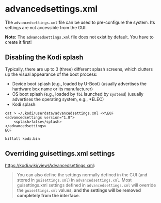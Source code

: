 # advancedsettings.xml

The `advancedsettings.xml` file can be used to pre-configure the system. Its settings are not accessible from the GUI.

__Note:__ The `advancedsettings.xml` file does not exist by default. You have to create it first! 

## Disabling the Kodi splash

Typically, there are up to 3 (three) different splash screens, which clutters up the visual appearance of the boot process:

- Device boot splash (e.g., loaded by U-Boot) (usually advertises the hardware box name or its manufacturer)
- OS boot splash (e.g., loaded by `fbi` launched by `systemd`) (usually advertises the operating system, e.g., *ELEC)
- Kodi splash

```
cat > ~/.kodi/userdata/advancedsettings.xml <<\EOF
<advancedsettings version="1.0">
    <splash>false</splash>
</advancedsettings>
EOF

killall kodi.bin
```

## Overriding guisettings.xml settings

https://kodi.wiki/view/Advancedsettings.xml:

> You can also define the settings normally defined in the GUI (and stored in `guisettings.xml`) in `advancedsettings.xml`. Most guisettings.xml settings defined in `advancedsettings.xml` will override the `guisettings.xml` values, __and the settings will be removed completely from the interface__. 
